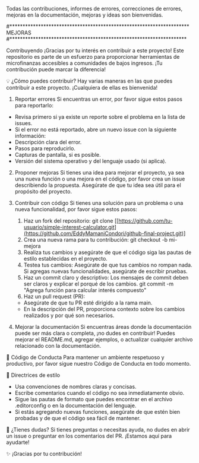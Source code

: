 Todas las contribuciones, informes de errores, correcciones de errores, mejoras en la documentación, mejoras y ideas son bienvenidas.

#*********************************************************************
                          MEJORAS
#********************************************************************

Contribuyendo
¡Gracias por tu interés en contribuir a este proyecto! Este repositorio es parte de un esfuerzo para proporcionar herramientas de microfinanzas accesibles a comunidades de bajos ingresos. ¡Tu contribución puede marcar la diferencia!

💡 ¿Cómo puedes contribuir?
Hay varias maneras en las que puedes contribuir a este proyecto. ¡Cualquiera de ellas es bienvenida!

1. Reportar errores
Si encuentras un error, por favor sigue estos pasos para reportarlo:
  - Revisa primero si ya existe un reporte sobre el problema en la lista de issues.
  - Si el error no está reportado, abre un nuevo issue con la siguiente información:
  - Descripción clara del error.
  - Pasos para reproducirlo.
  - Capturas de pantalla, si es posible.
  - Versión del sistema operativo y del lenguaje usado (si aplica).

2. Proponer mejoras
Si tienes una idea para mejorar el proyecto, ya sea una nueva función o una mejora en el código, por favor crea un issue describiendo la propuesta. Asegúrate de que tu idea sea útil para el propósito del proyecto.

3. Contribuir con código
Si tienes una solución para un problema o una nueva funcionalidad, por favor sigue estos pasos:

    1. Haz un fork del repositorio:
        git clone [[https://github.com/tu-usuario/simple-interest-calculator.git](https://github.com/EddyMamaniCondori/github-final-project.git)]
    2. Crea una nueva rama para tu contribución:
        git checkout -b mi-mejora
    3. Realiza tus cambios y asegúrate de que el código siga las pautas de estilo establecidas           en el proyecto.
    4. Testea tus cambios: Asegúrate de que tus cambios no rompan nada. Si agregas nuevas                funcionalidades, asegúrate de escribir pruebas.
    5. Haz un commit claro y descriptivo: Los mensajes de commit deben ser claros y explicar el         porqué de los cambios.
        git commit -m "Agrega función para calcular interés compuesto"
    6. Haz un pull request (PR):
      - Asegúrate de que tu PR esté dirigido a la rama main.
      - En la descripción del PR, proporciona contexto sobre los cambios realizados y por qué             son necesarios.

4. Mejorar la documentación
Si encuentras áreas donde la documentación puede ser más clara o completa, ¡no dudes en contribuir! Puedes mejorar el README.md, agregar ejemplos, o actualizar cualquier archivo relacionado con la documentación.

📑 Código de Conducta
Para mantener un ambiente respetuoso y productivo, por favor sigue nuestro Código de Conducta en todo momento.

📝 Directrices de estilo
   - Usa convenciones de nombres claras y concisas.
   - Escribe comentarios cuando el código no sea inmediatamente obvio.
   - Sigue las pautas de formato que puedes encontrar en el archivo .editorconfig o en la             documentación del lenguaje.
   - Si estás agregando nuevas funciones, asegúrate de que estén bien probadas y de que el            código sea fácil de mantener.

🚧 ¿Tienes dudas?
Si tienes preguntas o necesitas ayuda, no dudes en abrir un issue o preguntar en los comentarios del PR. ¡Estamos aquí para ayudarte!

✨ ¡Gracias por tu contribución!
